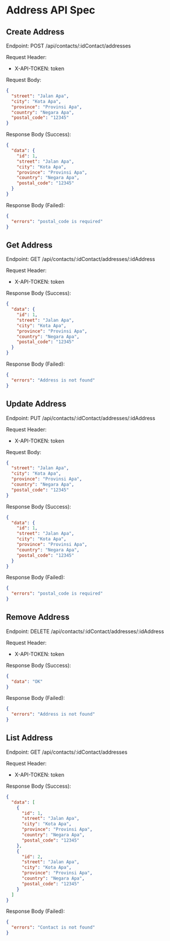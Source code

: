 # Address API Spec

## Create Address

Endpoint: POST /api/contacts/:idContact/addresses

Request Header:
- X-API-TOKEN: token

Request Body:

```json
{
  "street": "Jalan Apa",
  "city": "Kota Apa",
  "province": "Provinsi Apa",
  "country": "Negara Apa",
  "postal_code": "12345"
}
```

Response Body (Success):
```json
{
  "data": {
    "id": 1,
    "street": "Jalan Apa",
    "city": "Kota Apa",
    "province": "Provinsi Apa",
    "country": "Negara Apa",
    "postal_code": "12345"
  }
}
```

Response Body (Failed):

```json
{
  "errors": "postal_code is required"
}
```

## Get Address

Endpoint: GET /api/contacts/:idContact/addresses/:idAddress

Request Header:
- X-API-TOKEN: token

Response Body (Success):
```json
{
  "data": {
    "id": 1,
    "street": "Jalan Apa",
    "city": "Kota Apa",
    "province": "Provinsi Apa",
    "country": "Negara Apa",
    "postal_code": "12345"
  }
}
```

Response Body (Failed):

```json
{
  "errors": "Address is not found"
}
```

## Update Address

Endpoint: PUT /api/contacts/:idContact/addresses/:idAddress

Request Header:
- X-API-TOKEN: token

Request Body:

```json
{
  "street": "Jalan Apa",
  "city": "Kota Apa",
  "province": "Provinsi Apa",
  "country": "Negara Apa",
  "postal_code": "12345"
}
```

Response Body (Success):
```json
{
  "data": {
    "id": 1,
    "street": "Jalan Apa",
    "city": "Kota Apa",
    "province": "Provinsi Apa",
    "country": "Negara Apa",
    "postal_code": "12345"
  }
}
```

Response Body (Failed):

```json
{
  "errors": "postal_code is required"
}
```

## Remove Address

Endpoint: DELETE /api/contacts/:idContact/addresses/:idAddress

Request Header:
- X-API-TOKEN: token

Response Body (Success):
```json
{
  "data": "OK"
}
```

Response Body (Failed):

```json
{
  "errors": "Address is not found"
}
```

## List Address

Endpoint: GET /api/contacts/:idContact/addresses

Request Header:
- X-API-TOKEN: token

Response Body (Success):

```json
{
  "data": [
    {
      "id": 1,
      "street": "Jalan Apa",
      "city": "Kota Apa",
      "province": "Provinsi Apa",
      "country": "Negara Apa",
      "postal_code": "12345"
    },
    {
      "id": 2,
      "street": "Jalan Apa",
      "city": "Kota Apa",
      "province": "Provinsi Apa",
      "country": "Negara Apa",
      "postal_code": "12345"
    }
  ]
}
```

Response Body (Failed):

```json
{
  "errors": "Contact is not found"
}
```